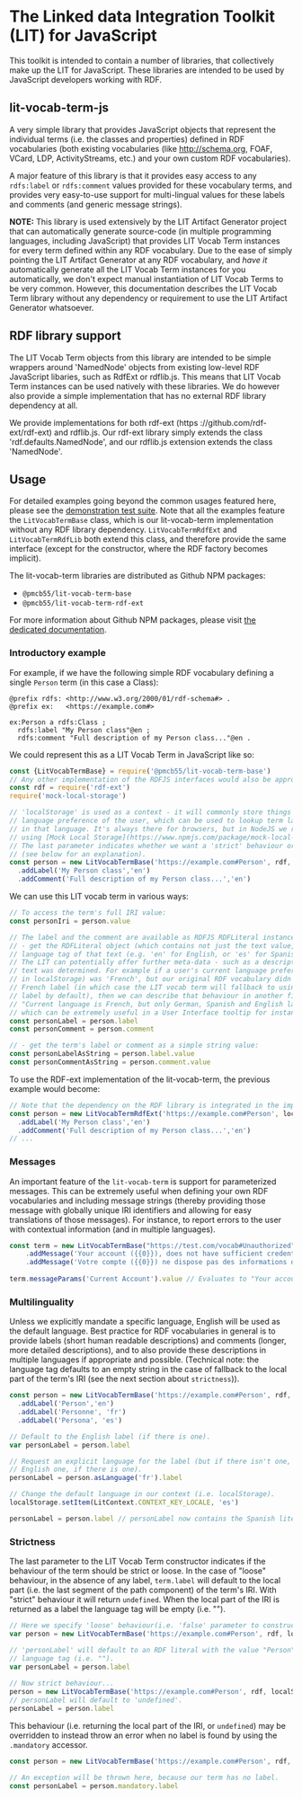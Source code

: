 # The Linked data Integration Toolkit (LIT) for JavaScript
This toolkit is intended to contain a number of libraries, that collectively
make up the LIT for JavaScript. These libraries are intended to be used by JavaScript 
developers working with RDF.

## lit-vocab-term-js
A very simple library that provides JavaScript objects that represent the individual
terms (i.e. the classes and properties) defined in RDF vocabularies (both existing
vocabularies (like http://schema.org, FOAF, VCard, LDP, ActivityStreams, etc.) and
your own custom RDF vocabularies).
  
A major feature of this library is that it provides easy access to any 
`rdfs:label` or `rdfs:comment` values provided for these vocabulary terms, and 
provides very easy-to-use support for multi-lingual values for these labels and
comments (and generic message strings).

**NOTE:** This library is used extensively by the LIT Artifact Generator project 
that can automatically generate source-code (in multiple programming languages, 
including JavaScript) that provides LIT Vocab Term instances for every term
defined within any RDF vocabulary. Due to the ease of simply pointing the LIT
Artifact Generator at any RDF vocabulary, and _have it_ automatically generate all
the LIT Vocab Term instances for you automatically, we don't expect manual
instantiation of LIT Vocab Terms to be very common. However, this documentation
describes the LIT Vocab Term library without any dependency or requirement to
use the LIT Artifact Generator whatsoever.

## RDF library support
The LIT Vocab Term objects from this library are intended to be simple wrappers
around 'NamedNode' objects from existing low-level RDF JavaScript libaries,
such as RdfExt or rdflib.js. This means that LIT Vocab Term instances can be
used natively with these libraries. We do however also provide a simple
implementation that has no external RDF library dependency at all.

We provide implementations for both rdf-ext (https
://github.com/rdf-ext/rdf-ext) and rdflib.js. Our rdf-ext library simply
extends the class 'rdf.defaults.NamedNode', and our rdflib.js extension
extends the class 'NamedNode'.

## Usage
For detailed examples going beyond the common usages featured here, please see 
the [demonstration test suite](./test/DemonstrateUsage.test.js). Note that all 
the examples feature the `LitVocabTermBase` class, which is our lit-vocab-term 
implementation without any RDF library dependency. `LitVocabTermRdfExt` and 
`LitVocabTermRdfLib` both extend this class, and therefore provide the same
interface (except for the constructor, where the RDF factory becomes implicit).

The lit-vocab-term libraries are distributed as Github NPM packages:
- `@pmcb55/lit-vocab-term-base`
- `@pmcb55/lit-vocab-term-rdf-ext`

For more information about Github NPM packages, please visit [the dedicated documentation](https://help.github.com/en/github/managing-packages-with-github-packages/configuring-npm-for-use-with-github-packages).

### Introductory example

For example, if we have the following simple RDF vocabulary defining a single
`Person` term (in this case a Class):
```
@prefix rdfs: <http://www.w3.org/2000/01/rdf-schema#> .
@prefix ex:   <https://example.com#>

ex:Person a rdfs:Class ;
  rdfs:label "My Person class"@en ;
  rdfs:comment "Full description of my Person class..."@en .
```

We could represent this as a LIT Vocab Term in JavaScript like so:
```javascript
const {LitVocabTermBase} = require('@pmcb55/lit-vocab-term-base')
// Any other implementation of the RDFJS interfaces would also be appropriate.
const rdf = require('rdf-ext')
require('mock-local-storage')

// 'localStorage' is used as a context - it will commonly store things like the current
// language preference of the user, which can be used to lookup term labels or comments
// in that language. It's always there for browsers, but in NodeJS we recommend simply
// using [Mock Local Storage](https://www.npmjs.com/package/mock-local-storage).
// The last parameter indicates whether we want a 'strict' behaviour or not
// (see below for an explanation).  
const person = new LitVocabTermBase('https://example.com#Person', rdf, localStorage, true)
  .addLabel('My Person class','en')
  .addComment('Full description of my Person class...','en')
```

We can use this LIT vocab term in various ways:
```javascript
// To access the term's full IRI value:
const personIri = person.value

// The label and the comment are available as RDFJS RDFLiteral instances:
// - get the RDFLiteral object (which contains not just the text value, but also the 
// language tag of that text (e.g. 'en' for English, or 'es' for Spanish).
// The LIT can potentially offer further meta-data - such as a description of how the
// text was determined. For example if a user's current language preference (as stored
// in localStorage) was 'French', but our original RDF vocabulary didn't provide a
// French label (in which case the LIT vocab term will fallback to using an English
// label by default), then we can describe that behaviour in another field saying:
// "Current language is French, but only German, Spanish and English labels are available: using English",
// which can be extremely useful in a User Interface tooltip for instance):
const personLabel = person.label
const personComment = person.comment

// - get the term's label or comment as a simple string value:
const personLabelAsString = person.label.value
const personCommentAsString = person.comment.value
```

To use the RDF-ext implementation of the lit-vocab-term, the previous example would
become: 

```javascript
// Note that the dependency on the RDF library is integrated in the implementation.
const person = new LitVocabTermRdfExt('https://example.com#Person', localStorage, true)
  .addLabel('My Person class','en')
  .addComment('Full description of my Person class...','en')
// ...
```

### Messages

An important feature of the `lit-vocab-term` is support for parameterized messages.
This can be extremely useful when defining your own RDF vocabularies and including
message strings (thereby providing those message with globally unique IRI identifiers
and allowing for easy translations of those messages). For instance, to report errors
to the user with contextual information (and in multiple languages).

```javascript
const term = new LitVocabTermBase("https://test.com/vocab#Unauthorized", rdf, localStorage, true)
    .addMessage('Your account ({{0}}), does not have sufficient credentials for this operation', 'en')
    .addMessage('Votre compte ({{0}}) ne dispose pas des informations d'identification suffisantes pour cette opération', 'fr')
    
term.messageParams('Current Account').value // Evaluates to "Your account (Current Account)..."
```

### Multilinguality

Unless we explicitly mandate a specific language, English will be used as the default
language. Best practice for RDF vocabularies in general is to provide labels (short 
human readable descriptions) and comments (longer, more detailed descriptions), and to
also provide these descriptions in multiple languages if appropriate and possible.
(Technical note: the language tag defaults to an empty string in the case of fallback to 
the local part of the term's IRI (see the next section about `strictness`)).

```javascript
const person = new LitVocabTermBase('https://example.com#Person', rdf, localStorage, true)
  .addLabel('Person','en')
  .addLabel('Personne', 'fr')
  .addLabel('Persona', 'es')

// Default to the English label (if there is one).
var personLabel = person.label

// Request an explicit language for the label (but if there isn't one, fallback to the
// English one, if there is one).
personLabel = person.asLanguage('fr').label

// Change the default language in our context (i.e. localStorage).
localStorage.setItem(LitContext.CONTEXT_KEY_LOCALE, 'es')

personLabel = person.label // personLabel now contains the Spanish literal.
```

### Strictness

The last parameter to the LIT Vocab Term constructor indicates if the behaviour
of the term should be strict or loose.
In the case of "loose" behaviour, in the absence of any label, 
`term.label` will default to the local part (i.e. the last segment of the path
component) of the term's IRI. With "strict" behaviour it will return `undefined`.
When the local part of the IRI is returned as a label the language tag will be
empty (i.e. "").

```javascript
// Here we specify 'loose' behaviour(i.e. 'false' parameter to constructor)...
var person = new LitVocabTermBase('https://example.com#Person', rdf, localStorage, false)

// 'personLabel' will default to an RDF literal with the value "Person", and an empty
// language tag (i.e. "").
var personLabel = person.label 
 
// Now strict behaviour...
person = new LitVocabTermBase('https://example.com#Person', rdf, localStorage, true)
// personLabel will default to 'undefined'.
personLabel = person.label
```

This behaviour (i.e. returning the local part of the IRI, or `undefined`) may be overridden
to instead throw an error when no label is found by using the `.mandatory` accessor.

```javascript
const person = new LitVocabTermBase('https://example.com#Person', rdf, localStorage, true)

// An exception will be thrown here, because our term has no label.
const personLabel = person.mandatory.label 
```
